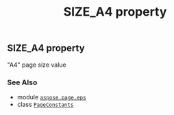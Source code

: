 ﻿---
title: SIZE_A4 property
second_title: Aspose.Page for Python via .NET API References
description: 
type: docs
weight: 190
url: /python-net/aspose.page.eps/pageconstants/size_a4/
is_root: false
---

## SIZE_A4 property


"A4" page size value

### See Also
* module [`aspose.page.eps`](../../)
* class [`PageConstants`](/page/python-net/aspose.page.eps/pageconstants)
